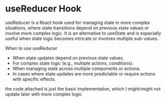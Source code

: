 # useReducer Hook

useReducer is a React hook used for managing state in more complex situations, where state transitions depend on previous state values or involve more complex logic. It is an alternative to useState and is especially useful when state logic becomes intricate or involves multiple sub-values.

When to use useReducer
- When state updates depend on previous state values.
- For complex state logic (e.g., multiple actions, conditions).
- When managing state across multiple components or actions.
- In cases where state updates are more predictable or require actions with specific effects.

the code attached is just the basic implementation, which I might/might not update later with more complex logic